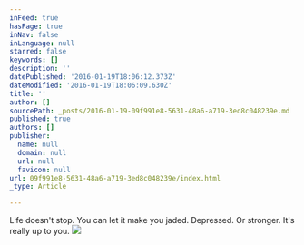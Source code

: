 ```yaml
---
inFeed: true
hasPage: true
inNav: false
inLanguage: null
starred: false
keywords: []
description: ''
datePublished: '2016-01-19T18:06:12.373Z'
dateModified: '2016-01-19T18:06:09.630Z'
title: ''
author: []
sourcePath: _posts/2016-01-19-09f991e8-5631-48a6-a719-3ed8c048239e.md
published: true
authors: []
publisher:
  name: null
  domain: null
  url: null
  favicon: null
url: 09f991e8-5631-48a6-a719-3ed8c048239e/index.html
_type: Article

---
```

Life doesn't stop. You can let it make you jaded. Depressed. Or stronger. It's really up to you.
![](https://the-grid-user-content.s3-us-west-2.amazonaws.com/beaa3e60-581d-4836-87ca-691694d43a39.JPG)